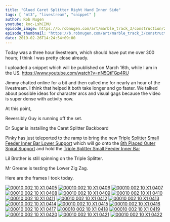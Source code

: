 ```yaml
---
title: "Glued Caret Splitter Right Hand Inner Side"
tags: [ "mt3", "livestream", "snippet" ]
author: Rob Nugen
youtube: koc-LshCIMU
episode_image: https://b.robnugen.com/art/marble_track_3/construction/2018/2019_feb_26_glued_caret_splitter_right_hand_inner_side.jpg
episode_thumbnail: "https://b.robnugen.com/art/marble_track_3/construction/2018/thumbs/2019_feb_26_glued_caret_splitter_right_hand_inner_side.jpg"
date: 2019-02-26T14:24:54+09:00
---
```


Today was a three hour livestream, which should have put me over 300
hours; I think I was pretty close already.

I uploaded a snippet which will be published on
March 16th, while I am in the US.
https://www.youtube.com/watch?v=nN5QtFGp4RU

Jimmy chatted online for a bit and then called me for nearly an hour
of the livestream.  I think that helped it both take longer and go
faster.  We talked about possible ideas for character arcs and visual
gags because the video is super dense with activity now.

At this point,

Reversibly Guy is running off the set.

Dr Sugar is installing the Caret Splitter Backboard

Pinky has just teleported to the ramp to bring the new
[Triple Splitter Small Feeder Inner Bar Lower Support](/parts/triple-splitter-small-feeder-inner-bar-lower-support/)
which will go onto the
[8th Placed Outer Spiral Support](/parts/008p_eighth-placed-outer-spiral-support/)
and hold the [Triple Splitter Small Feeder Inner Bar](/parts/triple-splitter-small-feeder-inner-bar/)

Lil Brother is still spinning on the Triple Splitter.

Mr Greene is testing the Lower Zig Zag.

Here are the frames I took today.

[![00010 002 10 X1 0405](//b.robnugen.com/art/marble_track_3/frames/2018/thumbs/00010_002_10_X1_0405.jpg)](//b.robnugen.com/art/marble_track_3/frames/2018/00010_002_10_X1_0405.jpg)
[![00010 002 10 X1 0406](//b.robnugen.com/art/marble_track_3/frames/2018/thumbs/00010_002_10_X1_0406.jpg)](//b.robnugen.com/art/marble_track_3/frames/2018/00010_002_10_X1_0406.jpg)
[![00010 002 10 X1 0407](//b.robnugen.com/art/marble_track_3/frames/2018/thumbs/00010_002_10_X1_0407.jpg)](//b.robnugen.com/art/marble_track_3/frames/2018/00010_002_10_X1_0407.jpg)
[![00010 002 10 X1 0408](//b.robnugen.com/art/marble_track_3/frames/2018/thumbs/00010_002_10_X1_0408.jpg)](//b.robnugen.com/art/marble_track_3/frames/2018/00010_002_10_X1_0408.jpg)
[![00010 002 10 X1 0409](//b.robnugen.com/art/marble_track_3/frames/2018/thumbs/00010_002_10_X1_0409.jpg)](//b.robnugen.com/art/marble_track_3/frames/2018/00010_002_10_X1_0409.jpg)
[![00010 002 10 X1 0410](//b.robnugen.com/art/marble_track_3/frames/2018/thumbs/00010_002_10_X1_0410.jpg)](//b.robnugen.com/art/marble_track_3/frames/2018/00010_002_10_X1_0410.jpg)
[![00010 002 10 X1 0411](//b.robnugen.com/art/marble_track_3/frames/2018/thumbs/00010_002_10_X1_0411.jpg)](//b.robnugen.com/art/marble_track_3/frames/2018/00010_002_10_X1_0411.jpg)
[![00010 002 10 X1 0412](//b.robnugen.com/art/marble_track_3/frames/2018/thumbs/00010_002_10_X1_0412.jpg)](//b.robnugen.com/art/marble_track_3/frames/2018/00010_002_10_X1_0412.jpg)
[![00010 002 10 X1 0413](//b.robnugen.com/art/marble_track_3/frames/2018/thumbs/00010_002_10_X1_0413.jpg)](//b.robnugen.com/art/marble_track_3/frames/2018/00010_002_10_X1_0413.jpg)
[![00010 002 10 X1 0414](//b.robnugen.com/art/marble_track_3/frames/2018/thumbs/00010_002_10_X1_0414.jpg)](//b.robnugen.com/art/marble_track_3/frames/2018/00010_002_10_X1_0414.jpg)
[![00010 002 10 X1 0415](//b.robnugen.com/art/marble_track_3/frames/2018/thumbs/00010_002_10_X1_0415.jpg)](//b.robnugen.com/art/marble_track_3/frames/2018/00010_002_10_X1_0415.jpg)
[![00010 002 10 X1 0416](//b.robnugen.com/art/marble_track_3/frames/2018/thumbs/00010_002_10_X1_0416.jpg)](//b.robnugen.com/art/marble_track_3/frames/2018/00010_002_10_X1_0416.jpg)
[![00010 002 10 X1 0417](//b.robnugen.com/art/marble_track_3/frames/2018/thumbs/00010_002_10_X1_0417.jpg)](//b.robnugen.com/art/marble_track_3/frames/2018/00010_002_10_X1_0417.jpg)
[![00010 002 10 X1 0418](//b.robnugen.com/art/marble_track_3/frames/2018/thumbs/00010_002_10_X1_0418.jpg)](//b.robnugen.com/art/marble_track_3/frames/2018/00010_002_10_X1_0418.jpg)
[![00010 002 10 X1 0419](//b.robnugen.com/art/marble_track_3/frames/2018/thumbs/00010_002_10_X1_0419.jpg)](//b.robnugen.com/art/marble_track_3/frames/2018/00010_002_10_X1_0419.jpg)
[![00010 002 10 X1 0420](//b.robnugen.com/art/marble_track_3/frames/2018/thumbs/00010_002_10_X1_0420.jpg)](//b.robnugen.com/art/marble_track_3/frames/2018/00010_002_10_X1_0420.jpg)
[![00010 002 10 X1 0421](//b.robnugen.com/art/marble_track_3/frames/2018/thumbs/00010_002_10_X1_0421.jpg)](//b.robnugen.com/art/marble_track_3/frames/2018/00010_002_10_X1_0421.jpg)
[![00010 002 10 X1 0422](//b.robnugen.com/art/marble_track_3/frames/2018/thumbs/00010_002_10_X1_0422.jpg)](//b.robnugen.com/art/marble_track_3/frames/2018/00010_002_10_X1_0422.jpg)
